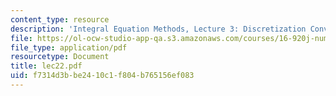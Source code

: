 ```yaml
---
content_type: resource
description: 'Integral Equation Methods, Lecture 3: Discretization Convergence Theory'
file: https://ol-ocw-studio-app-qa.s3.amazonaws.com/courses/16-920j-numerical-methods-for-partial-differential-equations-sma-5212-spring-2003/f7314d3bbe2410c1f804b765156ef083_lec22.pdf
file_type: application/pdf
resourcetype: Document
title: lec22.pdf
uid: f7314d3b-be24-10c1-f804-b765156ef083
---
```

